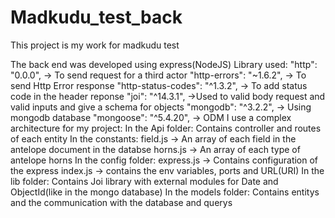 # Madkudu_test_back
This project is my work for madkudu test

The back end was developed using express(NodeJS)
Library used:
    "http": "0.0.0", -> To send request for a third actor
    "http-errors": "~1.6.2", -> To send Http Error response
    "http-status-codes": "^1.3.2", -> To add status code in the header reponse
    "joi": "^14.3.1", ->Used to valid body request and valid inputs and give a schema for objects
    "mongodb": "^3.2.2", -> Using mongodb database
    "mongoose": "^5.4.20", -> ODM
I use a complex architecture for my project:
In the Api folder: Contains controller and routes of each entity
	In the constants: field.js -> An array of each field in the antelope document in the databse
			  horns.js -> An array of each type of antelope horns
In the config folder:
	express.js -> Contains configuration of the express
	index.js -> contains the env variables, ports and URL(URI)
In the lib folder:
	Contains Joi library with external modules for Date and ObjectId(like in the mongo database)
In the models folder:
	Contains entitys and the communication with the database and querys
